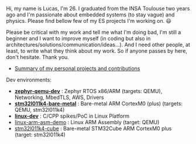 Hi, my name is Lucas, I'm 26. I graduated from the INSA Toulouse two years ago and I'm passionate about embedded systems (to stay vague) and physics. Please find bellow few of my ES projects I'm working on. 😃

Please be critical with my work and tell me what I'm doing bad, I'm still a beginner and I want to improve myself (in coding but also in architectures/solutions/communication/ideas...). And I need other people, at least, to write what they think about my work. So if anyone passes by here, don't hesitate. Thank you.

- [Summary of my personal projects and contributions](https://github.com/lucasdietrich/lucasdietrich/blob/master/detailled.md)

Dev environments:
- **[zephyr-qemu-dev](https://github.com/lucasdietrich/zephyr-qemu-dev)** : Zephyr RTOS x86/ARM (targets: QEMU), Networking, MbedTLS, AWS, Drivers
- **[stm32l011k4-bare-metal](https://github.com/lucasdietrich/stm32l011k4-bare-metal)** : Bare-metal ARM CortexM0 (plus) (targets: QEMU, stm32l011k4) 
- **[linux-dev](https://github.com/lucasdietrich/linux-dev)** : C/CPP spikes/PoC in Linux Platform
- [linux-arm-asm-demo](https://github.com/lucasdietrich/linux-arm-asm-demo) : Linux ARM Assembly (target: QEMU)
- [stm32l011k4-cube](https://github.com/lucasdietrich/stm32l011k4-cube) : Bare-metal STM32Cube ARM CortexM0 plus (target: stm32l011k4)
